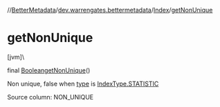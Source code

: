//[BetterMetadata](../../../index.md)/[dev.warrengates.bettermetadata](../index.md)/[Index](index.md)/[getNonUnique](get-non-unique.md)

# getNonUnique

[jvm]\

final [Boolean](https://docs.oracle.com/javase/8/docs/api/java/lang/Boolean.html)[getNonUnique](get-non-unique.md)()

Non unique, false when [type](index.md#423276424%2FProperties%2F-1216412040) is [IndexType.STATISTIC](../-index-type/-s-t-a-t-i-s-t-i-c/index.md)

Source column: NON_UNIQUE
